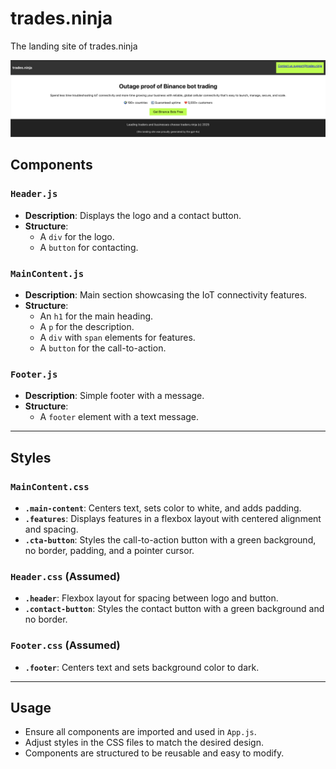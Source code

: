 # trades.ninja
The landing site of trades.ninja

![Landing Page Screenshot](screenshot.png)

## Components

### `Header.js`

- **Description**: Displays the logo and a contact button.
- **Structure**:
  - A `div` for the logo.
  - A `button` for contacting.

### `MainContent.js`

- **Description**: Main section showcasing the IoT connectivity features.
- **Structure**:
  - An `h1` for the main heading.
  - A `p` for the description.
  - A `div` with `span` elements for features.
  - A `button` for the call-to-action.

### `Footer.js`

- **Description**: Simple footer with a message.
- **Structure**:
  - A `footer` element with a text message.

---

## Styles

### `MainContent.css`

- **`.main-content`**: Centers text, sets color to white, and adds padding.
- **`.features`**: Displays features in a flexbox layout with centered alignment and spacing.
- **`.cta-button`**: Styles the call-to-action button with a green background, no border, padding, and a pointer cursor.

### `Header.css` (Assumed)

- **`.header`**: Flexbox layout for spacing between logo and button.
- **`.contact-button`**: Styles the contact button with a green background and no border.

### `Footer.css` (Assumed)

- **`.footer`**: Centers text and sets background color to dark.

---

## Usage

- Ensure all components are imported and used in `App.js`.
- Adjust styles in the CSS files to match the desired design.
- Components are structured to be reusable and easy to modify.
